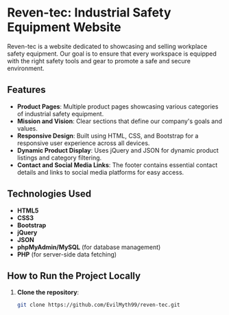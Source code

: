 # Reven-tec: Industrial Safety Equipment Website

Reven-tec is a website dedicated to showcasing and selling workplace safety equipment. Our goal is to ensure that every workspace is equipped with the right safety tools and gear to promote a safe and secure environment.

## Features

- **Product Pages**: Multiple product pages showcasing various categories of industrial safety equipment.
- **Mission and Vision**: Clear sections that define our company's goals and values.
- **Responsive Design**: Built using HTML, CSS, and Bootstrap for a responsive user experience across all devices.
- **Dynamic Product Display**: Uses jQuery and JSON for dynamic product listings and category filtering.
- **Contact and Social Media Links**: The footer contains essential contact details and links to social media platforms for easy access.

## Technologies Used

- **HTML5**
- **CSS3**
- **Bootstrap**
- **jQuery**
- **JSON**
- **phpMyAdmin/MySQL** (for database management)
- **PHP** (for server-side data fetching)

## How to Run the Project Locally

1. **Clone the repository**:
   ```bash
   git clone https://github.com/EvilMyth99/reven-tec.git
